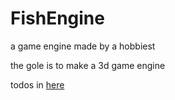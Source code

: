 # FishEngine
a game engine made by a hobbiest

the gole is to make a 3d game engine

todos in [here](./notes/v0.1.md)